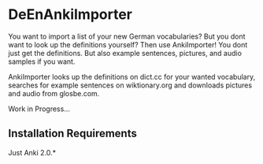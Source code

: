 # DeEnAnkiImporter

You want to import a list of your new German vocabularies? But you dont want to look up the definitions yourself? Then use AnkiImporter! You dont just get the definitions. But also example sentences, pictures, and audio samples if you want. 

AnkiImporter looks up the definitions on dict.cc for your wanted vocabulary, searches for example sentences on wiktionary.org and downloads pictures and audio from glosbe.com. 

Work in Progress...


## Installation Requirements
Just Anki 2.0.*

